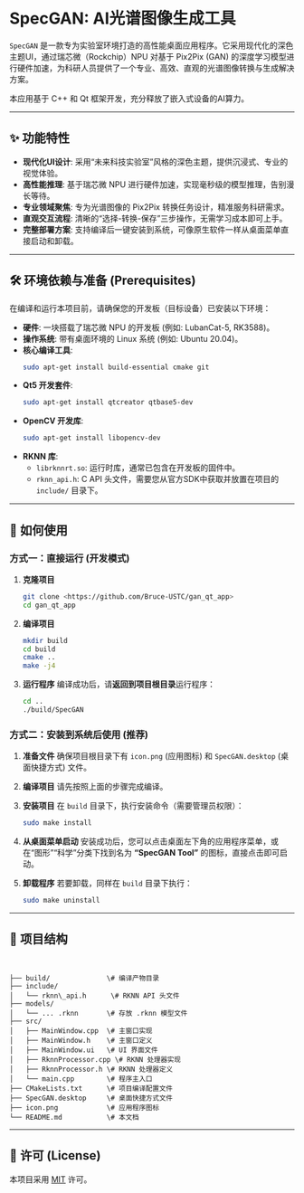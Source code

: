 
# SpecGAN: AI光谱图像生成工具

`SpecGAN` 是一款专为实验室环境打造的高性能桌面应用程序。它采用现代化的深色主题UI，通过瑞芯微（Rockchip）NPU 对基于 Pix2Pix (GAN) 的深度学习模型进行硬件加速，为科研人员提供了一个专业、高效、直观的光谱图像转换与生成解决方案。

本应用基于 C++ 和 Qt 框架开发，充分释放了嵌入式设备的AI算力。


---

## ✨ 功能特性

* **现代化UI设计**: 采用“未来科技实验室”风格的深色主题，提供沉浸式、专业的视觉体验。
* **高性能推理**: 基于瑞芯微 NPU 进行硬件加速，实现毫秒级的模型推理，告别漫长等待。
* **专业领域聚焦**: 专为光谱图像的 Pix2Pix 转换任务设计，精准服务科研需求。
* **直观交互流程**: 清晰的“选择-转换-保存”三步操作，无需学习成本即可上手。
* **完整部署方案**: 支持编译后一键安装到系统，可像原生软件一样从桌面菜单直接启动和卸载。

---

## 🛠️ 环境依赖与准备 (Prerequisites)

在编译和运行本项目前，请确保您的开发板（目标设备）已安装以下环境：

* **硬件**: 一块搭载了瑞芯微 NPU 的开发板 (例如: LubanCat-5, RK3588)。
* **操作系统**: 带有桌面环境的 Linux 系统 (例如: Ubuntu 20.04)。
* **核心编译工具**:
    ```bash
    sudo apt-get install build-essential cmake git
    ```
* **Qt5 开发套件**:
    ```bash
    sudo apt-get install qtcreator qtbase5-dev
    ```
* **OpenCV 开发库**:
    ```bash
    sudo apt-get install libopencv-dev
    ```
* **RKNN 库**:
    * `librknnrt.so`: 运行时库，通常已包含在开发板的固件中。
    * `rknn_api.h`: C API 头文件，需要您从官方SDK中获取并放置在项目的 `include/` 目录下。

---

## 🚀 如何使用

### 方式一：直接运行 (开发模式)

1.  **克隆项目**
    ```bash
    git clone <https://github.com/Bruce-USTC/gan_qt_app>
    cd gan_qt_app
    ```

2.  **编译项目**
    ```bash
    mkdir build
    cd build
    cmake ..
    make -j4
    ```

3.  **运行程序**
    编译成功后，请**返回到项目根目录**运行程序：
    ```bash
    cd ..
    ./build/SpecGAN
    ```

### 方式二：安装到系统后使用 (推荐)

1.  **准备文件**
    确保项目根目录下有 `icon.png` (应用图标) 和 `SpecGAN.desktop` (桌面快捷方式) 文件。

2.  **编译项目**
    请先按照上面的步骤完成编译。

3.  **安装项目**
    在 `build` 目录下，执行安装命令（需要管理员权限）：
    ```bash
    sudo make install
    ```

4.  **从桌面菜单启动**
    安装成功后，您可以点击桌面左下角的应用程序菜单，或在“图形”“科学”分类下找到名为 **“SpecGAN Tool”** 的图标，直接点击即可启动。

5.  **卸载程序**
    若要卸载，同样在 `build` 目录下执行：
    ```bash
    sudo make uninstall
    ```

---

## 📁 项目结构

````


├── build/              \# 编译产物目录
├── include/
│   └── rknn\_api.h      \# RKNN API 头文件
├── models/
│   └── ... .rknn       \# 存放 .rknn 模型文件
├── src/
│   ├── MainWindow.cpp  \# 主窗口实现
│   ├── MainWindow.h    \# 主窗口定义
│   ├── MainWindow.ui   \# UI 界面文件
│   ├── RknnProcessor.cpp \# RKNN 处理器实现
│   ├── RknnProcessor.h \# RKNN 处理器定义
│   └── main.cpp        \# 程序主入口
├── CMakeLists.txt      \# 项目编译配置文件
├── SpecGAN.desktop     \# 桌面快捷方式文件
├── icon.png            \# 应用程序图标
└── README.md           \# 本文档

````

---

## 📄 许可 (License)

本项目采用 [MIT](https://choosealicense.com/licenses/mit/) 许可。
